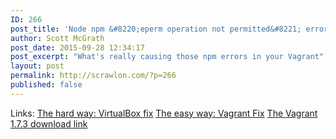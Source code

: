 ```yaml
---
ID: 266
post_title: 'Node npm &#8220;eperm operation not permitted&#8221; errors &#8211; On Windows? NPM may not be the problem&#8230;.'
author: Scott McGrath
post_date: 2015-09-28 12:34:17
post_excerpt: "What's really causing those npm errors in your Vagrant"
layout: post
permalink: http://scrawlon.com/?p=266
published: false
---
```

Links: [The hard way: VirtualBox fix][1] [The easy way: Vagrant Fix][2] [The Vagrant 1.7.3 download link][3]

 [1]: http://blog.prolificinteractive.com/2015/01/21/getting-vagrant-nodejs-windows-play-well-together/
 [2]: https://github.com/mitchellh/vagrant/issues/1953
 [3]: https://www.vagrantup.com/download-archive/v1.7.3.html